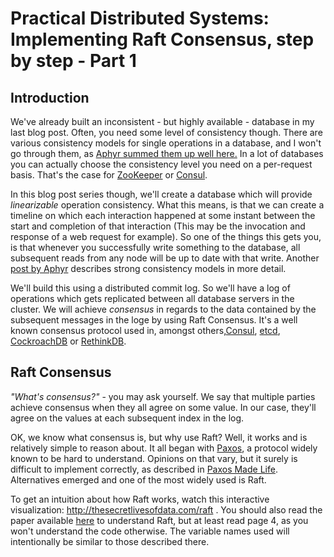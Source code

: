 # Practical Distributed Systems: Implementing Raft Consensus, step by step - Part 1
## Introduction
We've already built an inconsistent - but highly available - database in my last blog post. Often, you need some level of consistency though. There are various consistency models for single operations in a database, and I won't go through them, as [Aphyr summed them up well here.][1] In a lot of databases you can actually choose the consistency level you need on a per-request basis. That's the case for [ZooKeeper][2] or [Consul][3]. 

In this blog post series though, we'll create a database which will provide *linearizable* operation consistency. What this means, is that we can create a timeline on which each interaction happened at some instant between the start and completion of that interaction (This may be the invocation and response of a web request for example). So one of the things this gets you, is that whenever you successfully write something to the database, all subsequent reads from any node will be up to date with that write. Another [post by Aphyr][4] describes strong consistency models in more detail.

We'll build this using a distributed commit log. So we'll have a log of operations which gets replicated between all database servers in the cluster. We will achieve *consensus* in regards to the data contained by the subsequent messages in the loge by using Raft Consensus. It's a well known consensus protocol used in, amongst others,[Consul][3], [etcd][5], [CockroachDB][7] or [RethinkDB][6].

## Raft Consensus
*"What's consensus?"* - you may ask yourself. We say that multiple parties achieve consensus when they all agree on some value. In our case, they'll agree on the values at each subsequent index in the log.

OK, we know what consensus is, but why use Raft? Well, it works and is relatively simple to reason about. It all began with [Paxos][8], a protocol widely known to be hard to understand. Opinions on that vary, but it surely is difficult to implement correctly, as described in [Paxos Made Life][9]. Alternatives emerged and one of the most widely used is Raft.

To get an intuition about how Raft works, watch this interactive visualization: http://thesecretlivesofdata.com/raft . You should also read the paper available [here][10] to understand Raft, but at least read page 4, as you won't understand the code otherwise. The variable names used will intentionally be similar to those described there.

[1]:https://github.com/aphyr/distsys-class
[2]:https://zookeeper.apache.org/
[3]:https://www.consul.io/
[4]:https://aphyr.com/posts/313-strong-consistency-models
[5]:https://github.com/coreos/etcd
[6]:https://www.rethinkdb.com/
[7]:https://www.cockroachlabs.com/
[8]:https://lamport.azurewebsites.net/pubs/lamport-paxos.pdf
[9]:https://research.google.com/archive/paxos_made_live.html
[10]:https://raft.github.io/raft.pdf

